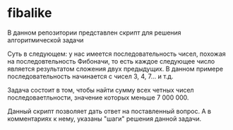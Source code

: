# fibalike
В данном репозитории представлен скрипт для решения алгоритмической задачи


Суть в следующем: у нас имеется последовательность чисел, похожая на последовтельность Фибоначи, то есть
каждое следующее число является результатом сложения двух предыдущих. В данном примере последовательность начинается с чисел 3, 4, 7... и т.д.

Задача состоит в том, чтобы найти сумму всех четных чисел последоваетльности, значение которых меньше 7 000 000.

Данный скрипт позволяет дать ответ на поставленный вопрос. А в комментариях к нему, указаны "шаги" решения данной задачи.
